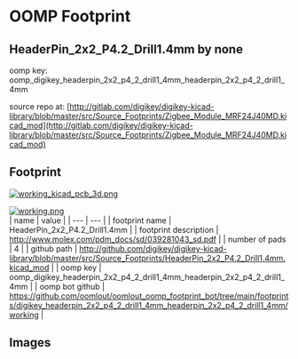 # OOMP Footprint  
## HeaderPin_2x2_P4.2_Drill1.4mm  by none  
  
oomp key: oomp_digikey_headerpin_2x2_p4_2_drill1_4mm_headerpin_2x2_p4_2_drill1_4mm  
  
source repo at: [http://gitlab.com/digikey/digikey-kicad-library/blob/master/src/Source_Footprints/Zigbee_Module_MRF24J40MD.kicad_mod](http://gitlab.com/digikey/digikey-kicad-library/blob/master/src/Source_Footprints/Zigbee_Module_MRF24J40MD.kicad_mod)  
## Footprint  
  
[![working_kicad_pcb_3d.png](working_kicad_pcb_3d_600.png)](working_kicad_pcb_3d.png)  
  
[![working.png](working_600.png)](working.png)  
| name | value | 
| --- | --- | 
| footprint name | HeaderPin_2x2_P4.2_Drill1.4mm | 
| footprint description | http://www.molex.com/pdm_docs/sd/039281043_sd.pdf | 
| number of pads | 4 | 
| github path | http://github.com/digikey/digikey-kicad-library/blob/master/src/Source_Footprints/HeaderPin_2x2_P4.2_Drill1.4mm.kicad_mod | 
| oomp key | oomp_digikey_headerpin_2x2_p4_2_drill1_4mm_headerpin_2x2_p4_2_drill1_4mm | 
| oomp bot github | https://github.com/oomlout/oomlout_oomp_footprint_bot/tree/main/footprints/digikey_headerpin_2x2_p4_2_drill1_4mm_headerpin_2x2_p4_2_drill1_4mm/working | 
## Images  
